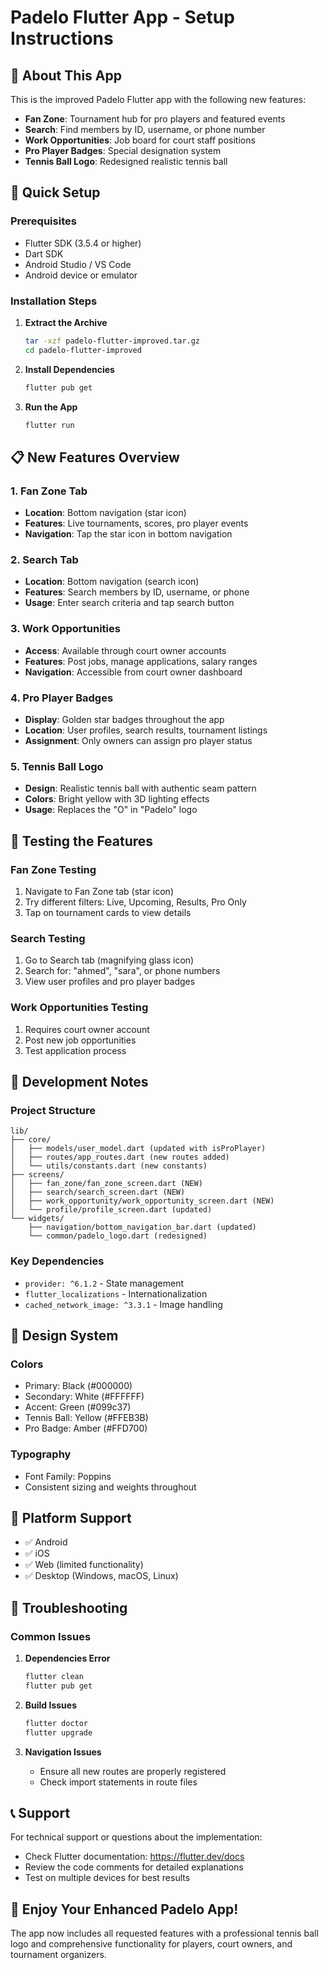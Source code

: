 # Padelo Flutter App - Setup Instructions

## 📱 About This App

This is the improved Padelo Flutter app with the following new features:
- **Fan Zone**: Tournament hub for pro players and featured events
- **Search**: Find members by ID, username, or phone number
- **Work Opportunities**: Job board for court staff positions
- **Pro Player Badges**: Special designation system
- **Tennis Ball Logo**: Redesigned realistic tennis ball

## 🚀 Quick Setup

### Prerequisites
- Flutter SDK (3.5.4 or higher)
- Dart SDK
- Android Studio / VS Code
- Android device or emulator

### Installation Steps

1. **Extract the Archive**
   ```bash
   tar -xzf padelo-flutter-improved.tar.gz
   cd padelo-flutter-improved
   ```

2. **Install Dependencies**
   ```bash
   flutter pub get
   ```

3. **Run the App**
   ```bash
   flutter run
   ```

## 📋 New Features Overview

### 1. Fan Zone Tab
- **Location**: Bottom navigation (star icon)
- **Features**: Live tournaments, scores, pro player events
- **Navigation**: Tap the star icon in bottom navigation

### 2. Search Tab
- **Location**: Bottom navigation (search icon)
- **Features**: Search members by ID, username, or phone
- **Usage**: Enter search criteria and tap search button

### 3. Work Opportunities
- **Access**: Available through court owner accounts
- **Features**: Post jobs, manage applications, salary ranges
- **Navigation**: Accessible from court owner dashboard

### 4. Pro Player Badges
- **Display**: Golden star badges throughout the app
- **Location**: User profiles, search results, tournament listings
- **Assignment**: Only owners can assign pro player status

### 5. Tennis Ball Logo
- **Design**: Realistic tennis ball with authentic seam pattern
- **Colors**: Bright yellow with 3D lighting effects
- **Usage**: Replaces the "O" in "Padelo" logo

## 🎯 Testing the Features

### Fan Zone Testing
1. Navigate to Fan Zone tab (star icon)
2. Try different filters: Live, Upcoming, Results, Pro Only
3. Tap on tournament cards to view details

### Search Testing
1. Go to Search tab (magnifying glass icon)
2. Search for: "ahmed", "sara", or phone numbers
3. View user profiles and pro player badges

### Work Opportunities Testing
1. Requires court owner account
2. Post new job opportunities
3. Test application process

## 🔧 Development Notes

### Project Structure
```
lib/
├── core/
│   ├── models/user_model.dart (updated with isProPlayer)
│   ├── routes/app_routes.dart (new routes added)
│   └── utils/constants.dart (new constants)
├── screens/
│   ├── fan_zone/fan_zone_screen.dart (NEW)
│   ├── search/search_screen.dart (NEW)
│   ├── work_opportunity/work_opportunity_screen.dart (NEW)
│   └── profile/profile_screen.dart (updated)
└── widgets/
    ├── navigation/bottom_navigation_bar.dart (updated)
    └── common/padelo_logo.dart (redesigned)
```

### Key Dependencies
- `provider: ^6.1.2` - State management
- `flutter_localizations` - Internationalization
- `cached_network_image: ^3.3.1` - Image handling

## 🎨 Design System

### Colors
- Primary: Black (#000000)
- Secondary: White (#FFFFFF)
- Accent: Green (#099c37)
- Tennis Ball: Yellow (#FFEB3B)
- Pro Badge: Amber (#FFD700)

### Typography
- Font Family: Poppins
- Consistent sizing and weights throughout

## 📱 Platform Support

- ✅ Android
- ✅ iOS
- ✅ Web (limited functionality)
- ✅ Desktop (Windows, macOS, Linux)

## 🐛 Troubleshooting

### Common Issues

1. **Dependencies Error**
   ```bash
   flutter clean
   flutter pub get
   ```

2. **Build Issues**
   ```bash
   flutter doctor
   flutter upgrade
   ```

3. **Navigation Issues**
   - Ensure all new routes are properly registered
   - Check import statements in route files

## 📞 Support

For technical support or questions about the implementation:
- Check Flutter documentation: https://flutter.dev/docs
- Review the code comments for detailed explanations
- Test on multiple devices for best results

## 🎉 Enjoy Your Enhanced Padelo App!

The app now includes all requested features with a professional tennis ball logo and comprehensive functionality for players, court owners, and tournament organizers.
